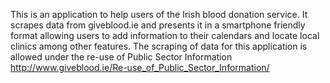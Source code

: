 This is an application to help users of the Irish blood donation service. It scrapes data from giveblood.ie and presents it in a smartphone friendly format allowing users to add information to their calendars and locate local clinics among other features. The scraping of data for this application is allowed under the re-use of Public Sector Information http://www.giveblood.ie/Re-use_of_Public_Sector_Information/